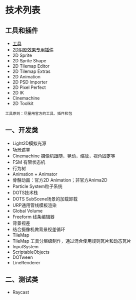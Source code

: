 # 技术列表

## 工具和插件
* [工具](https://blog.csdn.net/ys5773477/article/details/52599306)
* [2D阴影效果专用插件](http://www.narkii.com/club/thread-358505-1.html)
* 2D Sprite
* 2D Sprite Shape
* 2D Tilemap Editor
* 2D Tilemap Extras
* 2D Animation
* 2D PSD Importer
* 2D Pixel Perfect
* 2D IK
* Cinemachine
* 2D Toolkit

`工具原则：尽量用官方的工具、插件和包`

## 一、开发类
* Light2D模拟光源
* 场景遮罩
* Cinemachine 摄像机跟随，晃动，缩放，视角固定等
* FSM 有限状态机
* 行为树
* Animation + Animator
* 骨骼动画：官方2D Animation；非官方Anima2D
* Particle System粒子系统
* DOTS技术栈
* DOTS SubScene场景的加载卸载
* URP通用管线模板渲染
* Global Volume
* Freeform 线条编辑器
* 背景视差
* 结合摄像机做背景视差循环
* TileMap
* TileMap 工具分层级制作，通过混合使用规则瓦片和动态瓦片
* InputSystem
* ScriptableObjects
* DOTween
* LineRenderer

## 二、测试类
* Raycast